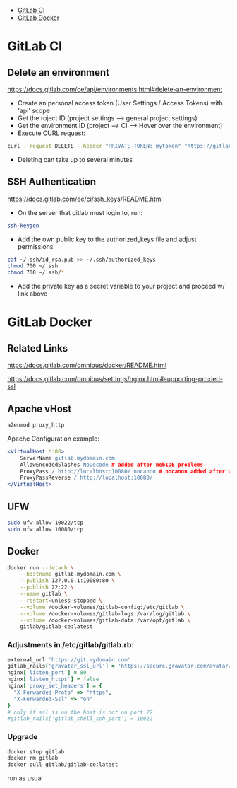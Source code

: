 - [GitLab CI](#gitLab-ci)
- [GitLab Docker](#gitlab-docker)

# GitLab CI

## Delete an environment

https://docs.gitlab.com/ce/api/environments.html#delete-an-environment

- Create an personal access token (User Settings / Access Tokens) with 'api' scope
- Get the roject ID (project settings --> general project settings)
- Get the environment ID (project --> CI --> Hover over the environment)
- Execute CURL request:

```bash
curl --request DELETE --header "PRIVATE-TOKEN: mytoken" "https://gitlab.example.com/api/v4/projects/1/environments/1"
```

- Deleting can take up to several minutes

## SSH Authentication

https://docs.gitlab.com/ee/ci/ssh_keys/README.html

- On the server that gitlab must login to, run:

```bash
ssh-keygen
```

- Add the own public key to the authorized_keys file and adjust permissions

```bash
cat ~/.ssh/id_rsa.pub >> ~/.ssh/authorized_keys
chmod 700 ~/.ssh
chmod 700 ~/.ssh/*
```

- Add the private key as a secret variable to your project and proceed w/ link above

# GitLab Docker

## Related Links

https://docs.gitlab.com/omnibus/docker/README.html

https://docs.gitlab.com/omnibus/settings/nginx.html#supporting-proxied-ssl

## Apache vHost


```bash
a2enmod proxy_http
```

Apache Configuration example:

```apache
<VirtualHost *:80>
    ServerName gitlab.mydomain.com
    AllowEncodedSlashes NoDecode # added after WebIDE problems
    ProxyPass / http://localhost:10080/ nocanon # nocanon added after WebIDE problems
    ProxyPassReverse / http://localhost:10080/
</VirtualHost>
```

## UFW

```bash
sudo ufw allow 10022/tcp
sudo ufw allow 10080/tcp
```

## Docker

```bash
docker run --detach \
    --hostname gitlab.mydomain.com \
    --publish 127.0.0.1:10080:80 \
    --publish 22:22 \
    --name gitlab \
    --restart=unless-stopped \
    --volume /docker-volumes/gitlab-config:/etc/gitlab \
    --volume /docker-volumes/gitlab-logs:/var/log/gitlab \
    --volume /docker-volumes/gitlab-data:/var/opt/gitlab \
    gitlab/gitlab-ce:latest
```

### Adjustments in /etc/gitlab/gitlab.rb:

```ruby
external_url 'https://git.mydomain.com'
gitlab_rails['gravatar_ssl_url'] = 'https://secure.gravatar.com/avatar/%{hash}?s=%{size}&d=identicon'
nginx['listen_port'] = 80
nginx['listen_https'] = false
nginx['proxy_set_headers'] = {
  "X-Forwarded-Proto" => "https",
  "X-Forwarded-Ssl" => "on"
}
# only if ssl is on the host is not on port 22:
#gitlab_rails['gitlab_shell_ssh_port'] = 10022
```

### Upgrade

```bash
docker stop gitlab
docker rm gitlab
docker pull gitlab/gitlab-ce:latest
```

run as usual
